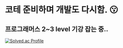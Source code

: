 # 코테 준비하며 개발도 다시함. 😗
## 프로그래머스 2~3 level 기강 잡는 중..

[![Solved.ac Profile](http://mazassumnida.wtf/api/v2/generate_badge?boj=kim_tk)](https://solved.ac/kim_tk/)  
